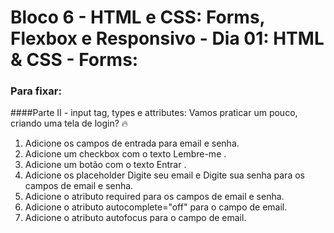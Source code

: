 # Bloco 6 - HTML e CSS: Forms, Flexbox e Responsivo - Dia 01: HTML & CSS - Forms:
### Para fixar:
####Parte II - input tag, types e attributes:
Vamos praticar um pouco, criando uma tela de login? 🔥

1. Adicione os campos de entrada para email e senha.
2. Adicione um checkbox com o texto Lembre-me .
3. Adicione um botão com o texto Entrar .
4. Adicione os placeholder Digite seu email e Digite sua senha para os campos de email e senha.
5. Adicione o atributo required para os campos de email e senha.
6. Adicione o atributo autocomplete="off" para o campo de email.
7. Adicione o atributo autofocus para o campo de email.
